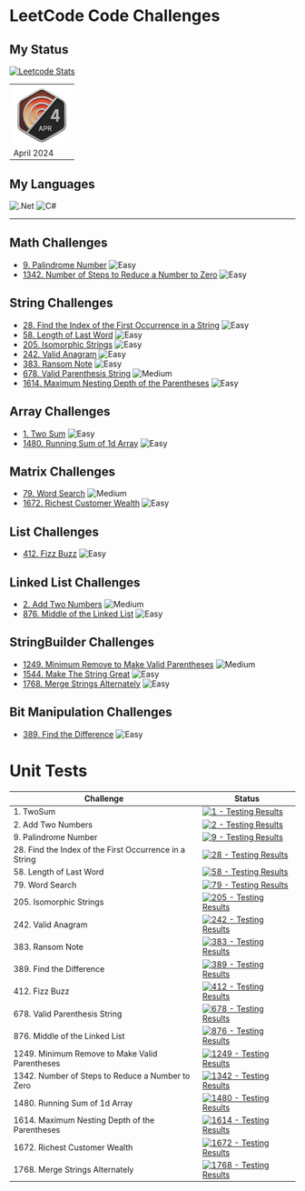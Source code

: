 # LeetCode Code Challenges

## My Status

[![Leetcode Stats](https://leetcard.jacoblin.cool/F4NT0_C0D3?theme=dark&font=Fira%20Code&ext=heatmap)](https://leetcode.com/F4NT0_C0D3/)

<table>
    <tr>
        <th><img src="img/2024-04.gif" width="100"></th>
    </tr>
    <tr>
        <td>April 2024</td>
    </tr>
</table>

## My Languages

![.Net](https://img.shields.io/badge/.NET-5C2D91?style=for-the-badge&logo=.net&logoColor=white)
![C#](https://img.shields.io/badge/c%23-%23239120.svg?style=for-the-badge&color=purple&logo=csharp&logoColor=white)

---

## Math Challenges

- [9. Palindrome Number](9/README.md) ![Easy](https://img.shields.io/badge/Easy-lightgreen)
- [1342. Number of Steps to Reduce a Number to Zero](My-LeetCode-Solvings/blob/main/1342/README.md) ![Easy](https://img.shields.io/badge/Easy-lightgreen) 

## String Challenges

- [28. Find the Index of the First Occurrence in a String](My-LeetCode-Solvings/blob/main/28/README.md) ![Easy](https://img.shields.io/badge/Easy-lightgreen)
- [58. Length of Last Word](My-LeetCode-Solvings/blob/main/58/README.md) ![Easy](https://img.shields.io/badge/Easy-lightgreen)
- [205. Isomorphic Strings](My-LeetCode-Solvings/blob/main/205/README.md) ![Easy](https://img.shields.io/badge/Easy-lightgreen)
- [242. Valid Anagram](My-LeetCode-Solvings/blob/main/242/README.md) ![Easy](https://img.shields.io/badge/Easy-lightgreen) 
- [383. Ransom Note](My-LeetCode-Solvings/blob/main/383/README.md) ![Easy](https://img.shields.io/badge/Easy-lightgreen)
- [678. Valid Parenthesis String](My-LeetCode-Solvings/blob/main/678/README.md) ![Medium](https://img.shields.io/badge/Medium-yellow)
- [1614. Maximum Nesting Depth of the Parentheses](My-LeetCode-Solvings/blob/main/1614/README.md) ![Easy](https://img.shields.io/badge/Easy-lightgreen)

## Array Challenges

- [1.  Two Sum](My-LeetCode-Solvings/blob/main/1/README.md) ![Easy](https://img.shields.io/badge/Easy-lightgreen)
- [1480. Running Sum of 1d Array](My-LeetCode-Solvings/blob/main/1480/README.md) ![Easy](https://img.shields.io/badge/Easy-lightgreen)

## Matrix Challenges

- [79. Word Search](My-LeetCode-Solvings/blob/main/79/README.md)  ![Medium](https://img.shields.io/badge/Medium-yellow)
- [1672. Richest Customer Wealth](My-LeetCode-Solvings/blob/main/1672/README.md) ![Easy](https://img.shields.io/badge/Easy-lightgreen)

## List Challenges

- [412. Fizz Buzz](My-LeetCode-Solvings/blob/main/412/README.md)  ![Easy](https://img.shields.io/badge/Easy-lightgreen)

## Linked List Challenges

- [2. Add Two Numbers](My-LeetCode-Solvings/blob/main/2/README.md) ![Medium](https://img.shields.io/badge/Medium-yellow)
- [876. Middle of the Linked List](My-LeetCode-Solvings/blob/main/876/README.md) ![Easy](https://img.shields.io/badge/Easy-lightgreen)

## StringBuilder Challenges

- [1249. Minimum Remove to Make Valid Parentheses](My-LeetCode-Solvings/blob/main/1249/README.md) ![Medium](https://img.shields.io/badge/Medium-yellow)
- [1544. Make The String Great](My-LeetCode-Solvings/blob/main/1544/README.md) ![Easy](https://img.shields.io/badge/Easy-lightgreen)
- [1768. Merge Strings Alternately](My-LeetCode-Solvings/blob/main/1768/README.md) ![Easy](https://img.shields.io/badge/Easy-lightgreen)

## Bit Manipulation Challenges

- [389. Find the Difference](My-LeetCode-Solvings/blob/main/389/README.md) ![Easy](https://img.shields.io/badge/Easy-lightgreen)


# Unit Tests

| Challenge | Status
|---|---|
| 1. TwoSum | [![1 - Testing Results](https://github.com/F4NT0/My-LeetCode-Solvings/actions/workflows/1.yml/badge.svg)](https://github.com/F4NT0/My-LeetCode-Solvings/actions/workflows/1.yml)
| 2. Add Two Numbers | [![2 - Testing Results](https://github.com/F4NT0/My-LeetCode-Solvings/actions/workflows/2.yml/badge.svg)](https://github.com/F4NT0/My-LeetCode-Solvings/actions/workflows/2.yml)
| 9. Palindrome Number| [![9 - Testing Results](https://github.com/F4NT0/My-LeetCode-Solvings/actions/workflows/9.yml/badge.svg)](https://github.com/F4NT0/My-LeetCode-Solvings/actions/workflows/9.yml)
| 28. Find the Index of the First Occurrence in a String | [![28 - Testing Results](https://github.com/F4NT0/My-LeetCode-Solvings/actions/workflows/28.yml/badge.svg)](https://github.com/F4NT0/My-LeetCode-Solvings/actions/workflows/28.yml)
| 58. Length of Last Word| [![58 - Testing Results](https://github.com/F4NT0/My-LeetCode-Solvings/actions/workflows/58.yml/badge.svg)](https://github.com/F4NT0/My-LeetCode-Solvings/actions/workflows/58.yml)
| 79. Word Search | [![79 - Testing Results](https://github.com/F4NT0/My-LeetCode-Solvings/actions/workflows/79.yml/badge.svg)](https://github.com/F4NT0/My-LeetCode-Solvings/actions/workflows/79.yml)
| 205. Isomorphic Strings | [![205 - Testing Results](https://github.com/F4NT0/My-LeetCode-Solvings/actions/workflows/205.yml/badge.svg)](https://github.com/F4NT0/My-LeetCode-Solvings/actions/workflows/205.yml)
| 242. Valid Anagram | [![242 - Testing Results](https://github.com/F4NT0/My-LeetCode-Solvings/actions/workflows/242.yml/badge.svg)](https://github.com/F4NT0/My-LeetCode-Solvings/actions/workflows/242.yml)
| 383. Ransom Note | [![383 - Testing Results](https://github.com/F4NT0/My-LeetCode-Solvings/actions/workflows/383.yml/badge.svg)](https://github.com/F4NT0/My-LeetCode-Solvings/actions/workflows/383.yml)
| 389. Find the Difference | [![389 - Testing Results](https://github.com/F4NT0/My-LeetCode-Solvings/actions/workflows/389.yml/badge.svg)](https://github.com/F4NT0/My-LeetCode-Solvings/actions/workflows/389.yml)
| 412. Fizz Buzz | [![412 - Testing Results](https://github.com/F4NT0/My-LeetCode-Solvings/actions/workflows/412.yml/badge.svg)](https://github.com/F4NT0/My-LeetCode-Solvings/actions/workflows/412.yml)
| 678. Valid Parenthesis String | [![678 - Testing Results](https://github.com/F4NT0/My-LeetCode-Solvings/actions/workflows/678.yml/badge.svg)](https://github.com/F4NT0/My-LeetCode-Solvings/actions/workflows/678.yml)
| 876. Middle of the Linked List | [![876 - Testing Results](https://github.com/F4NT0/My-LeetCode-Solvings/actions/workflows/876.yml/badge.svg)](https://github.com/F4NT0/My-LeetCode-Solvings/actions/workflows/876.yml)
| 1249. Minimum Remove to Make Valid Parentheses | [![1249 - Testing Results](https://github.com/F4NT0/My-LeetCode-Solvings/actions/workflows/1249.yml/badge.svg)](https://github.com/F4NT0/My-LeetCode-Solvings/actions/workflows/1249.yml)
| 1342. Number of Steps to Reduce a Number to Zero | [![1342 - Testing Results](https://github.com/F4NT0/My-LeetCode-Solvings/actions/workflows/1342.yml/badge.svg)](https://github.com/F4NT0/My-LeetCode-Solvings/actions/workflows/1342.yml)
| 1480. Running Sum of 1d Array | [![1480 - Testing Results](https://github.com/F4NT0/My-LeetCode-Solvings/actions/workflows/1480.yml/badge.svg)](https://github.com/F4NT0/My-LeetCode-Solvings/actions/workflows/1480.yml)
| 1614. Maximum Nesting Depth of the Parentheses | [![1614 - Testing Results](https://github.com/F4NT0/My-LeetCode-Solvings/actions/workflows/1614.yml/badge.svg)](https://github.com/F4NT0/My-LeetCode-Solvings/actions/workflows/1614.yml)
| 1672. Richest Customer Wealth  | [![1672 - Testing Results](https://github.com/F4NT0/My-LeetCode-Solvings/actions/workflows/1672.yml/badge.svg)](https://github.com/F4NT0/My-LeetCode-Solvings/actions/workflows/1672.yml)
| 1768. Merge Strings Alternately | [![1768 - Testing Results](https://github.com/F4NT0/My-LeetCode-Solvings/actions/workflows/1768.yml/badge.svg)](https://github.com/F4NT0/My-LeetCode-Solvings/actions/workflows/1768.yml)